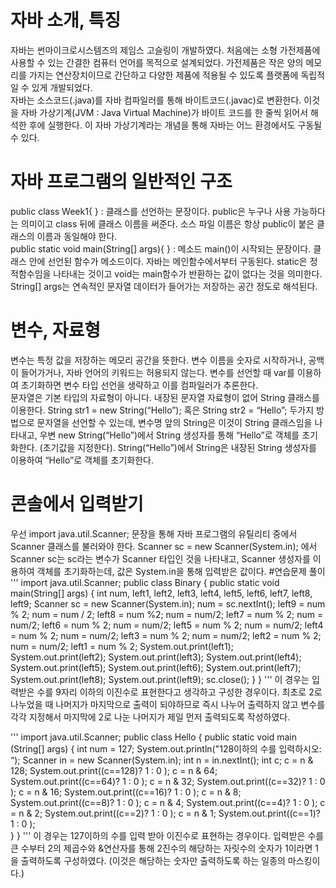  # 자바 소개, 특징
 자바는 썬마이크로시스템즈의 제임스 고슬링이 개발하였다. 처음에는 소형 가전제품에 사용할 수 있는 간결한 컴퓨터 언어를 목적으로 설계되었다. 가전제품은 작은 양의 메모리를 가지는 연산장치이므로 간단하고 다양한 제품에 적용될 수 있도록 플랫폼에 독립적일 수 있게 개발되었다.<br>
 자바는 소스코드(.java)를 자바 컴파일러를 통해 바이트코드(.javac)로 변환한다. 이것을 자바 가상기계(JVM : Java Virtual Machine)가 바이트 코드를 한 줄씩 읽어서 해석한 후에 실행한다. 이 자바 가상기계라는 개념을 통해 자바는 어느 환경에서도 구동될 수 있다.
 # 자바 프로그램의 일반적인 구조
 public class Week1{ } : 클래스를 선언하는 문장이다. public은 누구나 사용 가능하다는 의미이고 class 뒤에 클래스 이름을 써준다. 소스 파일 이름은 항상 public이 붙은 클래스의 이름과 동일해야 한다. <br>
 public static void main(String[] args){ } : 메소드 main()이 시작되는 문장이다. 클래스 안에 선언된 함수가 메소드이다. 자바는 메인함수에서부터 구동된다. static은 정적함수임을 나타내는 것이고 void는 main함수가 반환하는 값이 없다는 것을 의미한다. String[] args는 연속적인 문자열 데이터가 들어가는 저장하는 공간 정도로 해석된다.
 # 변수, 자료형
 변수는 특정 값을 저장하는 메모리 공간을 뜻한다. 변수 이름을 숫자로 시작하거나, 공백이 들어가거나, 자바 언어의 키워드는 허용되지 않는다. 변수를 선언할 때 var를 이용하여 초기화하면 변수 타입 선언을 생략하고 이를 컴파일러가 추론한다. <br>
 문자열은 기본 타입의 자료형이 아니다. 내장된 문자열 자료형이 없어 String 클래스를 이용한다. String str1 = new String(“Hello”); 혹은 String str2 = “Hello”; 두가지 방법으로 문자열을 선언할 수 있는데, 변수명 앞의 String은 이것이 String 클래스임을 나타내고, 우변 new String(“Hello”)에서 String 생성자를 통해 “Hello”로 객체를 초기화한다. (초기값을 지정한다). String(“Hello”)에서 String은 내장된 String 생성자를 이용하여 “Hello”로 객체를 초기화한다.
 # 콘솔에서 입력받기
 우선 import java.util.Scanner; 문장을 통해 자바 프로그램의 유틸리티 중에서 Scanner 클래스를 불러와야 한다. Scanner sc = new Scanner(System.in); 에서 Scanner sc는 sc라는 변수가 Scanner 타입인 것을 나타내고, Scanner 생성자를 이용하여 객체를 초기화하는데, 값은 System.in을 통해 입력받은 값이다.
 #연습문제 풀이
 '''
 import java.util.Scanner;
public class Binary {
	public static void main(String[] args) {
		int num, left1, left2, left3, left4, left5, left6, left7, left8, left9;
		Scanner sc = new Scanner(System.in);
		num = sc.nextInt();
		left9 = num % 2;
		num = num / 2;
		left8 = num %2;
		num = num/2;
		left7 = num % 2;
		num = num/2;
		left6 = num % 2;
		num = num/2;
		left5 = num % 2;
		num = num/2;
		left4 = num % 2;
		num = num/2;
		left3 = num % 2;
		num = num/2;
		left2 = num % 2;
		num = num/2;
		left1 = num % 2;
		System.out.print(left1);
		System.out.print(left2);
		System.out.print(left3);
		System.out.print(left4);
		System.out.print(left5);
		System.out.print(left6);
		System.out.print(left7);
		System.out.print(left8);
		System.out.print(left9);
		sc.close();
	}
}
'''
이 경우는 입력받은 수를 9자리 이하의 이진수로 표현한다고 생각하고 구성한 경우이다. 최초로 2로 나누었을 때 나머지가 마지막으로 출력이 되야하므로 즉시 나누어 출력하지 않고 변수를 각각 지정해서 마지막에 2로 나눈 나머지가 제일 먼저 출력되도록 작성하였다.

'''
import java.util.Scanner;
public class Hello {
	public static void main (String[] args) {
		int num = 127;
		System.out.println("128이하의 수를 입력하시오: “);
		Scanner in = new Scanner(System.in); 
		int n = in.nextInt();
		int c;
		c = n & 128;
		System.out.print((c==128)? 1 : 0 );
		c = n & 64;
		 System.out.print((c==64)? 1 : 0 );
		c = n & 32;
		 System.out.print((c==32)? 1 : 0 );
		c = n & 16;
		 System.out.print((c==16)? 1 : 0 );
		c = n & 8;
		 System.out.print((c==8)? 1 : 0 );
		c = n & 4;
		 System.out.print((c==4)? 1 : 0 );
		c = n & 2;
		 System.out.print((c==2)? 1 : 0 );
		c = n & 1;
		 System.out.print((c==1)? 1 : 0 );	
	}
}
'''
이 경우는 127이하의 수를 입력 받아 이진수로 표현하는 경우이다. 입력받은 수를 큰 수부터 2의 제곱수와 &연산자를 통해 2진수의 해당하는 자릿수의 숫자가 1이라면 1을 출력하도록 구성하였다. (이것은 해당하는 숫자만 출력하도록 하는 일종의 마스킹이다.)
